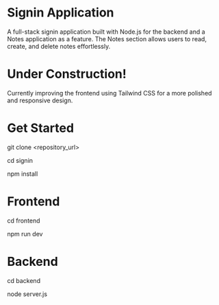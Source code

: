 # Signin Application

A full-stack signin application built with Node.js for the backend and a Notes application as a feature. The Notes section allows users to read, create, and delete notes effortlessly.

# Under Construction!

Currently improving the frontend using Tailwind CSS for a more polished and responsive design.

# Get Started

git clone <repository_url>

cd signin

npm install

# Frontend

cd frontend

npm run dev

# Backend

cd backend

node server.js
